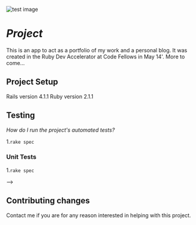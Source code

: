 ![test image](https://www.codeship.io/projects/cec26a40-b9f5-0131-a94f-3e57238f1619/status)
# _Project_

This is an app to act as a portfolio of my work and a personal blog. It was created in the Ruby Dev Accelerator at Code Fellows in May 14'. More to come...

## Project Setup

Rails version 4.1.1
Ruby version 2.1.1

## Testing

_How do I run the project's automated tests?_

1.`rake spec`

### Unit Tests

1.`rake spec`

<!--
### Integration Tests


## Deploying

### _How to setup the deployment environment_
 -->
<!-- ### _How to deploy_ -->

<!-- ## Troubleshooting & Useful Tools -->

<!-- _<!-- Examples of common tasks_

> e.g.
>
> - How to make curl requests while authenticated via oauth.
> - How to monitor background jobs.
> - How to run the app through a proxy.
 --> -->
## Contributing changes

Contact me if you are for any reason interested in helping with this project.

<!-- ## License -->
<!-- ![Homepage Screenshot](http://imgur.com/6j7G3Xt) -->


